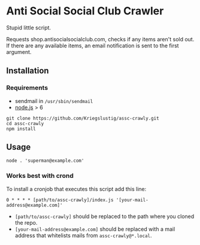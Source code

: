 # Anti Social Social Club Crawler

Stupid little script.

Requests shop.antisocialsocialclub.com, checks if any items aren't sold out. If there are any available items, an email notification is sent to the first argument.

## Installation

### Requirements

* sendmail in `/usr/sbin/sendmail`
* [node.js](https://nodejs.org/) > 6

```
git clone https://github.com/Kriegslustig/assc-crawly.git
cd assc-crawly
npm install
```

## Usage

```
node . 'superman@example.com'
```

### Works best with crond

To install a cronjob that executes this script add this line:

```
0 * * * * [path/to/assc-crawly]/index.js '[your-mail-address@example.com]'
```

* `[path/to/assc-crawly]` should be replaced to the path where you cloned the repo.
* `[your-mail-address@example.com]` should be replaced with a mail address that whitelists mails from `assc-crawly@*.local`.
